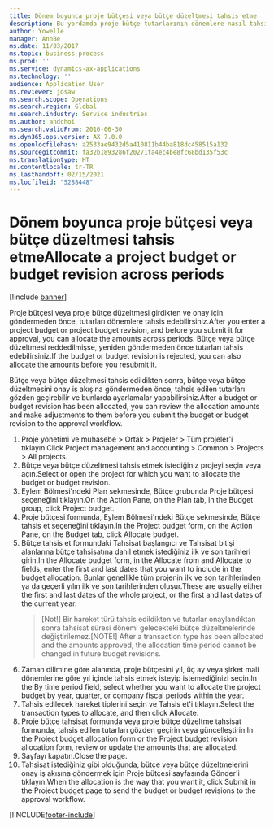 ```yaml
---
title: Dönem boyunca proje bütçesi veya bütçe düzeltmesi tahsis etme
description: Bu yordamda proje bütçe tutarlarının dönemlere nasıl tahsis yapılacağı gösterilir.
author: Yowelle
manager: AnnBe
ms.date: 11/03/2017
ms.topic: business-process
ms.prod: ''
ms.service: dynamics-ax-applications
ms.technology: ''
audience: Application User
ms.reviewer: josaw
ms.search.scope: Operations
ms.search.region: Global
ms.search.industry: Service industries
ms.author: andchoi
ms.search.validFrom: 2016-06-30
ms.dyn365.ops.version: AX 7.0.0
ms.openlocfilehash: a2533ae9432d5a410811b44ba818dc458515a132
ms.sourcegitcommit: fa32b1893286f20271fa4ec4be8fc68bd135f53c
ms.translationtype: HT
ms.contentlocale: tr-TR
ms.lasthandoff: 02/15/2021
ms.locfileid: "5288448"
---
```

# <a name="allocate-a-project-budget-or-budget-revision-across-periods"></a><span data-ttu-id="6e141-103">Dönem boyunca proje bütçesi veya bütçe düzeltmesi tahsis etme</span><span class="sxs-lookup"><span data-stu-id="6e141-103">Allocate a project budget or budget revision across periods</span></span>

[!include [banner](../../includes/banner.md)]

<span data-ttu-id="6e141-104">Proje bütçesi veya proje bütçe düzeltmesi girdikten ve onay için göndermeden önce, tutarları dönemlere tahsis edebilirsiniz.</span><span class="sxs-lookup"><span data-stu-id="6e141-104">After you enter a project budget or project budget revision, and before you submit it for approval, you can allocate the amounts across periods.</span></span> <span data-ttu-id="6e141-105">Bütçe veya bütçe düzeltmesi reddedilmişse, yeniden göndermeden önce tutarları tahsis edebilirsiniz.</span><span class="sxs-lookup"><span data-stu-id="6e141-105">If the budget or budget revision is rejected, you can also allocate the amounts before you resubmit it.</span></span> 

<span data-ttu-id="6e141-106">Bütçe veya bütçe düzeltmesi tahsis edildikten sonra, bütçe veya bütçe düzeltmesini onay iş akışına göndermeden önce, tahsis edilen tutarları gözden geçirebilir ve bunlarda ayarlamalar yapabilirsiniz.</span><span class="sxs-lookup"><span data-stu-id="6e141-106">After a budget or budget revision has been allocated, you can review the allocation amounts and make adjustments to them before you submit the budget or budget revision to the approval workflow.</span></span> 

1. <span data-ttu-id="6e141-107">Proje yönetimi ve muhasebe > Ortak > Projeler > Tüm projeler'i tıklayın.</span><span class="sxs-lookup"><span data-stu-id="6e141-107">Click Project management and accounting > Common > Projects > All projects.</span></span> 
2. <span data-ttu-id="6e141-108">Bütçe veya bütçe düzeltmesi tahsis etmek istediğiniz projeyi seçin veya açın.</span><span class="sxs-lookup"><span data-stu-id="6e141-108">Select or open the project for which you want to allocate the budget or budget revision.</span></span> 
3. <span data-ttu-id="6e141-109">Eylem Bölmesi'ndeki Plan sekmesinde, Bütçe grubunda Proje bütçesi seçeneğini tıklayın.</span><span class="sxs-lookup"><span data-stu-id="6e141-109">On the Action Pane, on the Plan tab, in the Budget group, click Project budget.</span></span> 
4. <span data-ttu-id="6e141-110">Proje bütçesi formunda, Eylem Bölmesi'ndeki Bütçe sekmesinde, Bütçe tahsis et seçeneğini tıklayın.</span><span class="sxs-lookup"><span data-stu-id="6e141-110">In the Project budget form, on the Action Pane, on the Budget tab, click Allocate budget.</span></span> 
5. <span data-ttu-id="6e141-111">Bütçe tahsis et formundaki Tahsisat başlangıcı ve Tahsisat bitişi alanlarına bütçe tahsisatına dahil etmek istediğiniz ilk ve son tarihleri girin.</span><span class="sxs-lookup"><span data-stu-id="6e141-111">In the Allocate budget form, in the Allocate from and Allocate to fields, enter the first and last dates that you want to include in the budget allocation.</span></span> <span data-ttu-id="6e141-112">Bunlar genellikle tüm projenin ilk ve son tarihlerinden ya da geçerli yılın ilk ve son tarihlerinden oluşur.</span><span class="sxs-lookup"><span data-stu-id="6e141-112">These are usually either the first and last dates of the whole project, or the first and last dates of the current year.</span></span>  
   > <span data-ttu-id="6e141-113">[Not!] Bir hareket türü tahsis edildikten ve tutarlar onaylandıktan sonra tahsisat süresi dönemi gelecekteki bütçe düzeltmelerinde değiştirilemez.</span><span class="sxs-lookup"><span data-stu-id="6e141-113">[NOTE!] After a transaction type has been allocated and the amounts approved, the allocation time period cannot be changed in future budget revisions.</span></span> 
6. <span data-ttu-id="6e141-114">Zaman dilimine göre alanında, proje bütçesini yıl, üç ay veya şirket mali dönemlerine göre yıl içinde tahsis etmek isteyip istemediğinizi seçin.</span><span class="sxs-lookup"><span data-stu-id="6e141-114">In the By time period field, select whether you want to allocate the project budget by year, quarter, or company fiscal periods within the year.</span></span>
7. <span data-ttu-id="6e141-115">Tahsis edilecek hareket tiplerini seçin ve Tahsis et'i tıklayın.</span><span class="sxs-lookup"><span data-stu-id="6e141-115">Select the transaction types to allocate, and then click Allocate.</span></span> 
8. <span data-ttu-id="6e141-116">Proje bütçe tahsisat formunda veya proje bütçe düzeltme tahsisat formunda, tahsis edilen tutarları gözden geçirin veya güncelleştirin.</span><span class="sxs-lookup"><span data-stu-id="6e141-116">In the Project budget allocation form or the Project budget revision allocation form, review or update the amounts that are allocated.</span></span> 
9. <span data-ttu-id="6e141-117">Sayfayı kapatın.</span><span class="sxs-lookup"><span data-stu-id="6e141-117">Close the page.</span></span>
10. <span data-ttu-id="6e141-118">Tahsisat istediğiniz gibi olduğunda, bütçe veya bütçe düzeltmelerini onay iş akışına göndermek için Proje bütçesi sayfasında Gönder'i tıklayın.</span><span class="sxs-lookup"><span data-stu-id="6e141-118">When the allocation is the way that you want it, click Submit in the Project budget page to send the budget or budget revisions to the approval workflow.</span></span>  




[!INCLUDE[footer-include](../../includes/footer-banner.md)]
